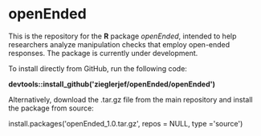 # openEnded

This is the repository for the **R** package *openEnded*, intended to help researchers analyze manipulation checks that employ open-ended responses. The package is currently under development.

To install directly from GitHub, run the following code:

**devtools::install_github('zieglerjef/openEnded/openEnded')**

Alternatively, download the .tar.gz file from the main repository and install the package from source:

install.packages('openEnded_1.0.tar.gz', repos = NULL, type ='source')
